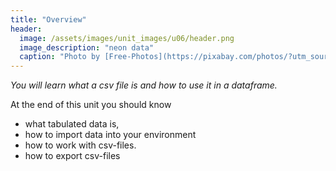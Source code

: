 ```yaml
---
title: "Overview"
header:
  image: /assets/images/unit_images/u06/header.png
  image_description: "neon data"
  caption: "Photo by [Free-Photos](https://pixabay.com/photos/?utm_source=link-attribution&amp;utm_medium=referral&amp;utm_campaign=image&amp;utm_content=336373) [Pixabay](https://pixabay.com/de/?utm_source=link-attribution&amp;utm_medium=referral&amp;utm_campaign=image&amp;utm_content=336373)"
---
```

*You will learn what a csv file is and how to use it in a dataframe.*

<!--more-->

At the end of this unit you should know

* what tabulated data is,
* how to import data into your environment
* how to work with csv-files.
* how to export csv-files

<!--## Comments?
You can leave comments below if you have questions or remarks about any of the text or code in this unit.
Please copy the corresponding line into your comment to make it easier to answer your question.

<script src="https://utteranc.es/client.js"
        repo="GeoMOER/moer-base-r"
        issue-term="moer-base-r_unit06"
        theme="github-light"
        crossorigin="anonymous"
        async>
</script>


<!--
## Further reading

add some day
-->
